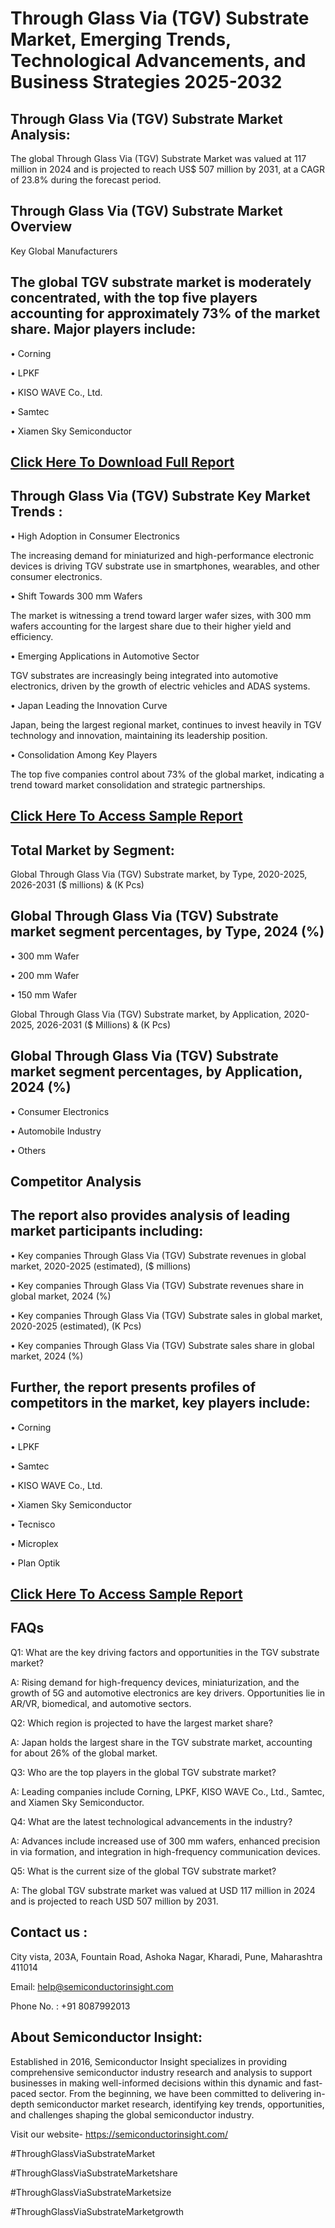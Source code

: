 Through Glass Via (TGV) Substrate Market, Emerging Trends, Technological Advancements, and Business Strategies 2025-2032
=
Through Glass Via (TGV) Substrate Market Analysis:
-
The global Through Glass Via (TGV) Substrate Market was valued at 117 million in 2024 and is projected to reach US$ 507 million by 2031, at a CAGR of 23.8% during the forecast period.

Through Glass Via (TGV) Substrate Market Overview
-
Key Global Manufacturers

The global TGV substrate market is moderately concentrated, with the top five players accounting for approximately 73% of the market share. Major players include:
-
•	Corning

•	LPKF

•	KISO WAVE Co., Ltd.

•	Samtec

•	Xiamen Sky Semiconductor

[Click Here To Download Full Report](https://semiconductorinsight.com/report/through-glass-via-tgv-substrate-market/)
-
Through Glass Via (TGV) Substrate Key Market Trends  :
-
•	High Adoption in Consumer Electronics

The increasing demand for miniaturized and high-performance electronic devices is driving TGV substrate use in smartphones, wearables, and other consumer electronics.

•	Shift Towards 300 mm Wafers

The market is witnessing a trend toward larger wafer sizes, with 300 mm wafers accounting for the largest share due to their higher yield and efficiency.

•	Emerging Applications in Automotive Sector

TGV substrates are increasingly being integrated into automotive electronics, driven by the growth of electric vehicles and ADAS systems.

•	Japan Leading the Innovation Curve

Japan, being the largest regional market, continues to invest heavily in TGV technology and innovation, maintaining its leadership position.

•	Consolidation Among Key Players

The top five companies control about 73% of the global market, indicating a trend toward market consolidation and strategic partnerships.

[Click Here To Access Sample Report](https://semiconductorinsight.com/download-sample-report/?product_id=90931)
-
Total Market by Segment:
-
Global Through Glass Via (TGV) Substrate market, by Type, 2020-2025, 2026-2031 ($ millions) & (K Pcs)

Global Through Glass Via (TGV) Substrate market segment percentages, by Type, 2024 (%)
-
•	300 mm Wafer

•	200 mm Wafer

• 150 mm Wafer

Global Through Glass Via (TGV) Substrate market, by Application, 2020-2025, 2026-2031 ($ Millions) & (K Pcs)

Global Through Glass Via (TGV) Substrate market segment percentages, by Application, 2024 (%)
-
•	Consumer Electronics

•	Automobile Industry

•	Others

Competitor Analysis
-
The report also provides analysis of leading market participants including:
-
•	Key companies Through Glass Via (TGV) Substrate revenues in global market, 2020-2025 (estimated), ($ millions)

•	Key companies Through Glass Via (TGV) Substrate revenues share in global market, 2024 (%)

•	Key companies Through Glass Via (TGV) Substrate sales in global market, 2020-2025 (estimated), (K Pcs)

•	Key companies Through Glass Via (TGV) Substrate sales share in global market, 2024 (%)

Further, the report presents profiles of competitors in the market, key players include:
-
•	Corning

•	LPKF

•	Samtec

•	KISO WAVE Co., Ltd.

•	Xiamen Sky Semiconductor

•	Tecnisco

•	Microplex

•	Plan Optik

[Click Here To Access Sample Report](https://semiconductorinsight.com/download-sample-report/?product_id=90931)
-
FAQs
-
Q1: What are the key driving factors and opportunities in the TGV substrate market?

A: Rising demand for high-frequency devices, miniaturization, and the growth of 5G and automotive electronics are key drivers. Opportunities lie in AR/VR, biomedical, and automotive sectors.

Q2: Which region is projected to have the largest market share?

A: Japan holds the largest share in the TGV substrate market, accounting for about 26% of the global market.

Q3: Who are the top players in the global TGV substrate market?

A: Leading companies include Corning, LPKF, KISO WAVE Co., Ltd., Samtec, and Xiamen Sky Semiconductor.

Q4: What are the latest technological advancements in the industry?

A: Advances include increased use of 300 mm wafers, enhanced precision in via formation, and integration in high-frequency communication devices.

Q5: What is the current size of the global TGV substrate market?

A: The global TGV substrate market was valued at USD 117 million in 2024 and is projected to reach USD 507 million by 2031.

Contact us : 
-
City vista, 203A, Fountain Road, Ashoka Nagar, Kharadi, Pune, Maharashtra 411014

Email: help@semiconductorinsight.com

Phone No. : +91 8087992013

About Semiconductor Insight:
-
Established in 2016, Semiconductor Insight specializes in providing comprehensive semiconductor industry research and analysis to support businesses in making well-informed decisions within this dynamic and fast-paced sector. From the beginning, we have been committed to delivering in-depth semiconductor market research, identifying key trends, opportunities, and challenges shaping the global semiconductor industry.

Visit our website- https://semiconductorinsight.com/

#ThroughGlassViaSubstrateMarket 

#ThroughGlassViaSubstrateMarketshare

#ThroughGlassViaSubstrateMarketsize

#ThroughGlassViaSubstrateMarketgrowth 
 
 

